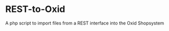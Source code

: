 REST-to-Oxid
============

A php script to import files from a REST interface into the Oxid Shopsystem
